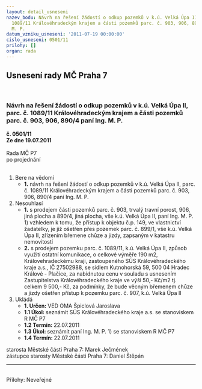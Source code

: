 ```yaml
---
layout: detail_usneseni
nazev_bodu: Návrh na řešení žádostí o odkup pozemků v k.ú. Velká Úpa II, parc. č.
  1089/11 Královéhradeckým krajem a části pozemků parc. č. 903, 906, 890/4 paní Ing.
  M. P.
datum_vzniku_usneseni: '2011-07-19 00:00:00'
cislo_usneseni: 0501/11
prilohy: []
organ: rada
---
```

<div id="ucUsn_pList" class="usn">
	<span><h2>Usnesení rady MČ Praha 7 </h2>
<br></span><div class="standBody">
<span><h3>Návrh na řešení žádostí o odkup pozemků v k.ú. Velká Úpa II, parc. č. 1089/11 Královéhradeckým krajem a části pozemků parc. č. 903, 906, 890/4 paní Ing. M. P.</h3></span><div class="center">
		<strong>č. 0501/11</strong><br>
	</div>
<div class="center">
		<strong>Ze dne 19.07.2011</strong><br><br>
	</div>Rada MČ P7<br> po projednání<br><br><ol>
<li>Bere na vědomí<ul><li>
<strong>1.</strong> návrh na řešení žádostí o odkup pozemků v k.ú. Velká Úpa II, parc. č. 1089/11 Královéhradeckým krajem a části pozemků parc. č. 903, 906, 890/4 paní Ing. M. P.</li></ul>
</li>
<li>Nesouhlasí<ul>
<li>
<strong>1.</strong> s prodejem části pozemků parc. č. 903, trvalý travní porost, 906, jiná plocha a  890/4, jiná plocha, vše k.ú. Velká Úpa II,  paní Ing. M. P. 1) vzhledem k tomu,  že přístup k objektu č.p. 149, ve vlastnictví žadatelky, je již ošetřen přes pozemek parc. č. 899/1, vše k.ú. Velká Úpa II,  zřízením  břemene chůze a jízdy, zapsaným v katastru nemovitostí</li>
<li>
<strong>2.</strong> s prodejem pozemku parc. č. 1089/11, k.ú. Velká Úpa II, způsob využití ostatní komunikace, o celkové výměře 190 m2, Královehradeckému kraji, zastoupeného SÚS Královéhradeckého kraje a.s., IČ 27502988, se sídlem Kutnohorská 59, 500 04  Hradec Králové - Plačice, za nabídnutou cenu v souladu s usnesením Zastupitelstva Královéhradeckého kraje  ve výši 50,- Kč/m2 tj. celkem 9 500,- Kč, za podmínky, že bude věcným břemenem chůze a jízdy ošetřen přístup k pozemku parc. č. 907, k.ú. Velká Úpa II          </li>
</ul>
</li>
<li>Ukládá<ul>
<li>
<strong>1. Určen: </strong>VED OMA Špiclová Jaroslava</li>
<li>
<strong>1.1 Úkol: </strong>seznámit SÚS Královéhradeckého kraje a.s. se stanoviskem R MČ P7</li>
<li>
<strong>1.2 Termín: </strong>22.07.2011</li>
<li>
<strong>1.3 Úkol: </strong>seznámit paní Ing. M. P. 1) se stanoviskem R MČ P7</li>
<li>
<strong>1.4 Termín: </strong>22.07.2011</li>
</ul>
</li>
</ol>starosta Městské části Praha 7: Marek Ječmének<br>zástupce starosty Městské části Praha 7: Daniel Štěpán <hr>
<br>Přílohy: Neveřejné</div>
</div>